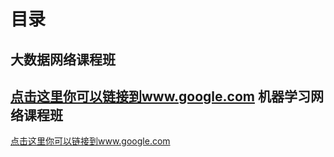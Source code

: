 目录</br>
=====
大数据网络课程班</br>
------
[点击这里你可以链接到www.google.com](http://www.google.com)
机器学习网络课程班</br>
------
[点击这里你可以链接到www.google.com](http://www.google.com)
